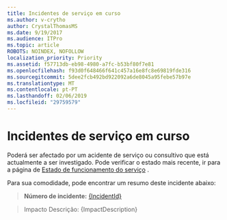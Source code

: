 ```yaml
---
title: Incidentes de serviço em curso
ms.author: v-crytho
author: CrystalThomasMS
ms.date: 9/19/2017
ms.audience: ITPro
ms.topic: article
ROBOTS: NOINDEX, NOFOLLOW
localization_priority: Priority
ms.assetid: f57713db-eb98-4980-a7fc-b53bf80f7e81
ms.openlocfilehash: f93d0f648466f641c457a16e8fc8e69819fde316
ms.sourcegitcommit: 5dee2fcb492bd922092a6de8045a95febe57b97e
ms.translationtype: MT
ms.contentlocale: pt-PT
ms.lasthandoff: 02/06/2019
ms.locfileid: "29759579"
---
```

# <a name="service-incident-in-progress"></a>Incidentes de serviço em curso

Poderá ser afectado por um acidente de serviço ou consultivo que está actualmente a ser investigado. Pode verificar o estado mais recente, ir para a página de [Estado de funcionamento do serviço](https://admin.microsoft.com/adminportal/home#/servicehealth) . 
  
Para sua comodidade, pode encontrar um resumo deste incidente abaixo:
  
> **Número de incidente:** [{IncidentId}](https://admin.microsoft.com/adminportal/home#/servicehealth)
    
> Impacto Descrição: {ImpactDescription}
    

